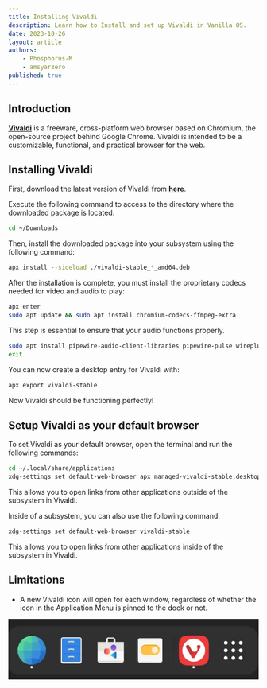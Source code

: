 ```yaml
---
title: Installing Vivaldi
description: Learn how to Install and set up Vivaldi in Vanilla OS. 
date: 2023-10-26
layout: article
authors: 
    - Phosphorus-M
    - amsyarzero
published: true
---
```


## Introduction

[**Vivaldi**](https://vivaldi.com) is a freeware, cross-platform web browser based on Chromium, the open-source project behind Google Chrome. Vivaldi is intended to be a customizable, functional, and practical browser for the web.

## Installing Vivaldi

First, download the latest version of Vivaldi from [**here**](https://vivaldi.com/download/).

Execute the following command to access to the directory where the downloaded package is located:

```bash
cd ~/Downloads
```

Then, install the downloaded package into your subsystem using the following command:

```bash
apx install --sideload ./vivaldi-stable_*_amd64.deb
```

After the installation is complete, you must install the proprietary codecs needed for video and audio to play:

```bash
apx enter
sudo apt update && sudo apt install chromium-codecs-ffmpeg-extra
```

This step is essential to ensure that your audio functions properly.

```bash
sudo apt install pipewire-audio-client-libraries pipewire-pulse wireplumber
exit
```

You can now create a desktop entry for Vivaldi with:

```bash
apx export vivaldi-stable
```

Now Vivaldi should be functioning perfectly!

## Setup Vivaldi as your default browser

To set Vivaldi as your default browser, open the terminal and run the following commands:

```bash
cd ~/.local/share/applications
xdg-settings set default-web-browser apx_managed-vivaldi-stable.desktop
```

This allows you to open links from other applications outside of the subsystem in Vivaldi.

Inside of a subsystem, you can also use the following command:

```bash
xdg-settings set default-web-browser vivaldi-stable
```

This allows you to open links from other applications inside of the subsystem in Vivaldi.

## Limitations

- A new Vivaldi icon will open for each window, regardless of whether the icon in the Application Menu is pinned to the dock or not.

![Vivaldi in the dock](/assets/uploads/Miscellaneous/vivaldi-dock.webp)
